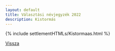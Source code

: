 ```yaml
---
layout: default
title: Választási névjegyzék 2022
description: Kistormás
---
```


{% include settlementHTMLs/Kistormaas.html %}

[Vissza](./)